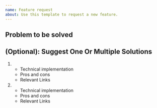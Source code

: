 ```yaml
---
name: Feature request
about: Use this template to request a new feature.
---
```

## Problem to be solved


## (Optional): Suggest One Or Multiple Solutions

1.
    - Technical implementation
    - Pros and cons
    - Relevant Links
2.
    - Technical implementation
    - Pros and cons
    - Relevant Links
